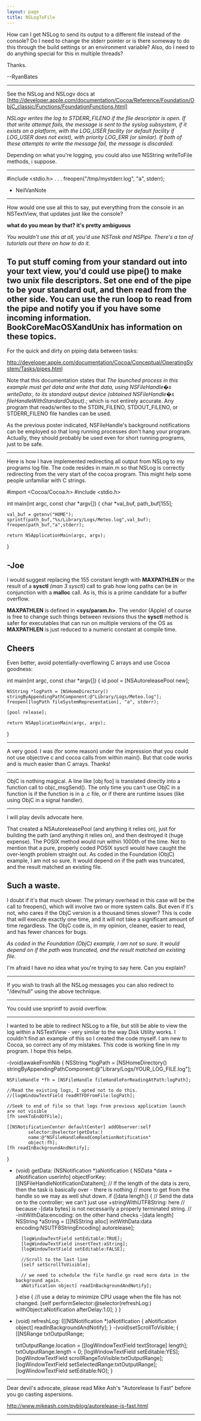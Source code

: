 ```yaml
---
layout: page
title: NSLogToFile
---
```


How can I get NSLog to send its output to a different file instead of the console? Do I need to change the stderr pointer or is there someway to do this through the build settings or an environment variable? Also, do I need to do anything special for this in multiple threads?

Thanks.

--RyanBates

----

See the NSLog and NSLogv docs at [http://developer.apple.com/documentation/Cocoa/Reference/Foundation/ObjC_classic/Functions/FoundationFunctions.html]

*NSLogv writes the log to STDERR_FILENO if the file descriptor is open. If that write attempt fails, the message is sent to the syslog subsystem, if it exists on a platform, with the LOG_USER facility (or default facility if LOG_USER does not exist), with priority LOG_ERR (or similar). If both of these attempts to write the message fail, the message is discarded.*

Depending on what you're logging, you could also use NSString writeToFile methods, i suppose.

----

    
#include <stdio.h>
.
.
.
freopen("/tmp/mystderr.log", "a", stderr);


- NeilVanNote

----
How would one use all this to say, put everything from the console in an NSTextView, that updates just like the console?

**what do you mean by that?  it's pretty ambiguous**

*You wouldn't use this at all, you'd use NSTask and NSPipe. There's a ton of tutorials out there on how to do it.*

To put stuff coming from your standard out into your text view, you'd could use pipe() to make two unix file descriptors.  Set one end of the pipe to be your standard out, and then read from the other side.  You can use the run loop to read from the pipe and notify you if you have some incoming information. BookCoreMacOSXandUnix has information on these topics.
----
For the quick and dirty on piping data between tasks:

http://developer.apple.com/documentation/Cocoa/Conceptual/OperatingSystem/Tasks/pipes.html

Note that this documentation states that *The launched process in this example must get data and write that data, using NSFileHandle�s writeData:, to its standard output device (obtained NSFileHandle�s fileHandleWithStandardOutput).*; which is not entirely accurate. Any program that reads/writes to the STDIN_FILENO, STDOUT_FILENO, or STDERR_FILENO file handles can be used.

As the previous poster indicated, NSFileHandle's background notifications can be employed so that long running processes don't hang your program. Actually, they should probably be used even for short running programs, just to be safe.

----

Here is how I have implemented redirecting all output from NSLog to my programs log file.  The code resides in main.m so that NSLog is correctly redirecting from the very start of the cocoa program.  This might help some people unfamiliar with C strings.

    
#import <Cocoa/Cocoa.h>
#include <stdio.h>

int main(int argc, const char *argv[])
{
	char *val_buf, path_buf[155];
	
	val_buf = getenv("HOME");
	sprintf(path_buf,"%s/Library/Logs/Meteo.log",val_buf);
	freopen(path_buf,"a",stderr);
    
	return NSApplicationMain(argc, argv);
}


-Joe
----

I would suggest replacing the 155 constant length with **MAXPATHLEN** or the result of a **sysctl** *(man 3 sysctl)* call to grab how long paths can be in conjunction with a **malloc** call. As is, this is a prime candidate for a buffer overflow.

**MAXPATHLEN** is defined in **<sys/param.h>**. The vendor (Apple) of course is free to change such things between revisions thus the **sysctl** method is safer for executables that can run on multiple versions of the OS as **MAXPATHLEN** is just reduced to a numeric constant at compile time.

Cheers
----
Even better, avoid potentially-overflowing C arrays and use Cocoa goodness:
    
int main(int argc, const char *argv[])
{
	id pool = [NSAutoreleasePool new];

	NSString *logPath = [NSHomeDirectory() stringByAppendingPathComponent:@"Library/Logs/Meteo.log"];
	freopen([logPath fileSystemRepresentation], "a", stderr);

	[pool release];
    
	return NSApplicationMain(argc, argv);
}


----

A very good.  I was (for some reason) under the impression that you could not use objective c and cocoa calls from within main().  But that code works and is much easier than C arrays.  Thanks!

----

ObjC is nothing magical. A line like [obj foo] is translated directly into a function call to objc_msgSend(). The only time you can't use ObjC in a function is if the function is in a .c file, or if there are runtime issues (like using ObjC in a signal handler).

----

I will play devils advocate here.

That created a NSAutoreleasePool (and anything it relies on), just for building the path (and anything it relies on), and then destroyed it (huge expense). The POSIX method would run within 1000th of the time. Not to mention that a pure, properly coded POSIX sysctl would have caught the over-length problem straight out. As coded in the Foundation (ObjC) example, I am not so sure. It would depend on if the path was truncated, and the result matched an existing file.

Such a waste.
----
I doubt if it's that much slower. The primary overhead in this case will be the call to freopen(), which will involve two or more system calls. But even if it's not, who cares if the ObjC version is a thousand times slower? This is code that will execute exactly one time, and it will not take a significant amount of time regardless. The ObjC code is, in my opinion, cleaner, easier to read, and has fewer chances for bugs.

*As coded in the Foundation (ObjC) example, I am not so sure. It would depend on if the path was truncated, and the result matched an existing file.*

I'm afraid I have no idea what you're trying to say here. Can you explain?

----

If you wish to trash all the NSLog messages you can also redirect to "/dev/null" using the above technique.

----

You could use snprintf to avoid overflow.

----

I wanted to be able to redirect NSLog to a file, but still be able to view the log within a NSTextView - very similar to the way Disk Utility works. I couldn't find an example of this so I created the code myself. I am new to Cocoa, so correct any of my mistakes. This code is working fine in my program. I hope this helps.

    
-(void)awakeFromNib
{
	NSString *logPath = [NSHomeDirectory() stringByAppendingPathComponent:@"Library/Logs/YOUR_LOG_FILE.log"];
	
	NSFileHandle *fh = [NSFileHandle fileHandleForReadingAtPath:logPath];

	//Read the existing logs, I opted not to do this.
	//[logWindowTextField readRTFDFromFile:logPath];
	
	//Seek to end of file so that logs from previous application launch are not visible
	[fh seekToEndOfFile];

	[[NSNotificationCenter defaultCenter] addObserver:self
			selector:@selector(getData:)
			name:@"NSFileHandleReadCompletionNotification"
			object:fh];
	[fh readInBackgroundAndNotify];
}
- (void) getData: (NSNotification *)aNotification
{
    NSData *data = aNotification userInfo] objectForKey:[[NSFileHandleNotificationDataItem];
    // If the length of the data is zero, then the task is basically over - there is nothing
    // more to get from the handle so we may as well shut down.
    if ([data length])
    {
        // Send the data on to the controller; we can't just use +stringWithUTF8String: here
        // because -[data bytes] is not necessarily a properly terminated string.
        // -initWithData:encoding: on the other hand checks -[data length]
        NSString *aString = [[[NSString alloc] initWithData:data encoding:NSUTF8StringEncoding] autorelease];
		
		[logWindowTextField setEditable:TRUE];
		[logWindowTextField insertText:aString];
		[logWindowTextField setEditable:FALSE];

		//Scroll to the last line
		[self setScrollToVisible];

		// we need to schedule the file handle go read more data in the background again.
		aNotification object] readInBackgroundAndNotify];
    }
	else
	{
		//I use a delay to minimize CPU usage when the file has not changed.
		[self performSelector:@selector(refreshLog:) withObject:aNotification afterDelay:1.0];
	}
}
- (void) refreshLog: ([[NSNotification *)aNotification
{
	aNotification object] readInBackgroundAndNotify];
}
-(void)setScrollToVisible;
{
	[[NSRange txtOutputRange;
	
	txtOutputRange.location = [[logWindowTextField textStorage] length];
	txtOutputRange.length = 0;
	[logWindowTextField setEditable:YES];			
	[logWindowTextField scrollRangeToVisible:txtOutputRange];
	[logWindowTextField setSelectedRange:txtOutputRange];
	[logWindowTextField setEditable:NO]; 
}


----

Dear devil's advocate, please read Mike Ash's "Autorelease Is Fast" before you go casting aspersions.

http://www.mikeash.com/pyblog/autorelease-is-fast.html

----


